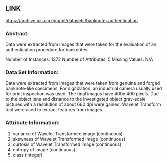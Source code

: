 ## LINK
https://archive.ics.uci.edu/ml/datasets/banknote+authentication

### Abstract:
Data were extracted from images that were taken for the evaluation of an authentication procedure for banknotes.

Number of Instances: 1372
Number of Attributes: 5
Missing Values: N/A

### Data Set Information:
Data were extracted from images that were taken from genuine and forged banknote-like specimens. For digitization, an industrial camera usually used for print inspection was used. The final images have 400x 400 pixels. Due to the object lens and distance to the investigated object gray-scale pictures with a resolution of about 660 dpi were gained. Wavelet Transform tool were used to extract features from images.

### Attribute Information:
1. variance of Wavelet Transformed image (continuous)
2. skewness of Wavelet Transformed image (continuous)
3. curtosis of Wavelet Transformed image (continuous)
4. entropy of image (continuous)
5. class (integer) 
